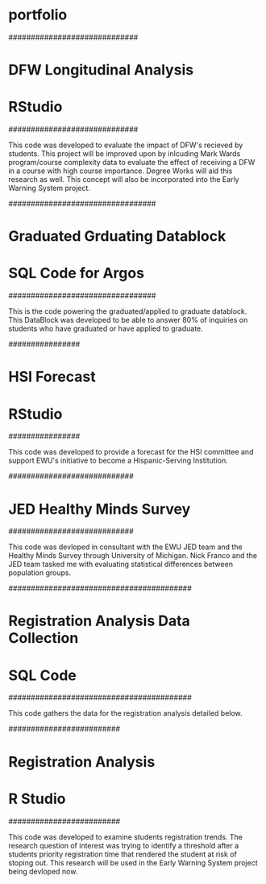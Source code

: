 # portfolio

#############################
# DFW Longitudinal Analysis #
# RStudio                   #
#############################

This code was developed to evaluate the impact of DFW's recieved by students. This project will be improved upon by inlcuding Mark Wards program/course complexity data to
evaluate the effect of receiving a DFW in a course with high course importance. Degree Works will aid this research as well. This concept will also be incorporated into the 
Early Warning System project.

#################################
# Graduated Grduating Datablock #
# SQL Code for Argos            #
#################################

This is the code powering the graduated/applied to graduate datablock. This DataBlock was developed to be able to answer 80% of inquiries on students who have graduated or have
applied to graduate.

################
# HSI Forecast #
# RStudio      #
################

This code was developed to provide a forecast for the HSI committee and support EWU's initiative to become a Hispanic-Serving Institution.

############################
# JED Healthy Minds Survey #
############################

This code was devloped in consultant with the EWU JED team and the Healthy Minds Survey through University of Michigan. Nick Franco and the JED team tasked me with evaluating 
statistical differences between population groups.

#########################################
# Registration Analysis Data Collection #
# SQL Code                              #
#########################################

This code gathers the data for the registration analysis detailed below.

#########################
# Registration Analysis #
# R Studio              #
#########################

This code was developed to examine students registration trends. The research question of interest was trying to identify a threshold after a students priority registration time
that rendered the student at risk of stoping out. This research will be used in the Early Warning System project being devloped now.

